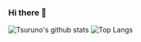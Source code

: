 ### Hi there 👋

<!--
**Tsuruno/Tsuruno** is a ✨ _special_ ✨ repository because its `README.md` (this file) appears on your GitHub profile.

Here are some ideas to get you started:

- 🔭 I’m currently working on ...
- 🌱 I’m currently learning ...
- 👯 I’m looking to collaborate on ...
- 🤔 I’m looking for help with ...
- 💬 Ask me about ...
- 📫 How to reach me: ...
- 😄 Pronouns: ...
- ⚡ Fun fact: ...
-->


![Tsuruno's github stats](https://github-readme-stats.vercel.app/api?username=tsuruno&count_private=true&show_icons=true&theme=radical)
![Top Langs](https://github-readme-stats.vercel.app/api/top-langs/?username=tsuruno&theme=radical)
